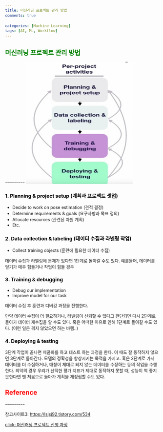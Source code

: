 ```yaml
---
title: 머신러닝 프로젝트 관리 방법
comments: true

categories: [Machine Learning]
tags: [AI, ML, Workflow]
---
```


<h2><span style="color:green"> 
머신러닝 프로젝트 관리 방법 </span></h2>
----------

<img src="/assets/img/image/pro3.jpg"  width="350" height="400">

<h3><span style="color:black"> 
1. Planning & project setup (계획과 프로젝트 셋업) </span></h3>

- Decide to work on pose estimation (견적 결정)
- Determine requirements & goals (요구사항과 목표 정의)
- Allocate resources (관련된 자원 계획)
- Etc.

<h3><span style="color:black"> 
2. Data collection & labeling (데이터 수집과 라벨링 작업)</span></h3>

- Collect training objects (훈련에 필요한 데이터 수집)

데이터 수집과 라벨링에 문제가 있다면 1단계로 돌아갈 수도 있다. 예를들어, 데이터를 얻기가 매우 힘들거나 작업이 힘들 경우

<h3><span style="color:black"> 
3. Training & debugging</span></h3>

- Debug our implementation
- Improve model for our task

데이터 수집 후 훈련과 디버깅 과정을 진행한다.

만약 데이터 수집이 더 필요하거나, 라벨링이 신뢰할 수 없다고 판단되면 다시 2단계로 돌아가 데이터 재수집을 할 수도 있다. 혹은 어떠한 이유로 인해 1단계로 돌아갈 수도 있다. (이런 일은 겪지 않았으면 하는 바램..)

<h3><span style="color:black"> 
4. Deploying & testing</span></h3>
    
3단계 작업이 끝나면 제품화를 하고 테스트 하는 과정을 한다. 이 때도 잘 동작하지 않으면 3단계로 돌아간다. 모델의 정확성을 향상시키는 목적을 가지고. 혹은 2단계로 가서 데이터를 더 수집하거나, 매칭이 제대로 되지 않는 데이터를 수정하는 등의 작업을 수행한다. 최악의 경우 우리가 선택한 평가 지표가 제대로 동작하지 못할 때, 성능이 썩 좋지 못한다면 맨 처음으로 돌아가 계획을 재정립할 수도 있다.

<h2><span style="color:red"> 
Reference </span></h2>
----------

참고사이트3: https://lsjsj92.tistory.com/534

[click: 머신러닝 프로젝트 진행 과정](/posts/post1)